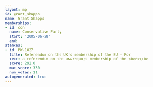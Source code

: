 ```yaml
---
layout: mp
id: grant_shapps
name: Grant Shapps
memberships:
- id: con
  name: Conservative Party
  start: '2005-06-28'
  end: 
stances:
- id: PW-1027
  title: Referendum on the UK's membership of the EU — For
  text: a referendum on the UK&rsquo;s membership of the <b>EU</b>
  score: 292.0
  max_score: 330
  num_votes: 21
autogenerated: true
---
```

